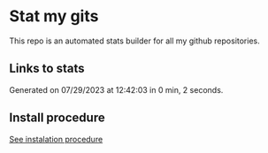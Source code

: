 # Stat my gits

This repo is an automated stats builder for all my github repositories.

## Links to stats


Generated on 07/29/2023 at 12:42:03 in 0 min, 2 seconds.

## Install procedure

[See instalation procedure](./src/install.md)
